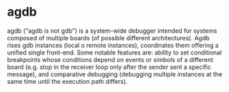 # agdb
agdb ("agdb is not gdb") is a system-wide debugger intended for systems composed of multiple boards (of possible different architectures). Agdb rises gdb instances (local o remote instances), coordinates them offering a unified single front-end.
Some notable features are: ability to set conditional breakpoints whose conditions depend on events or simbols of a different board (e.g. stop in the receiver loop only after the sender sent a specific message), and comparative debugging (debugging multiple instances at the same time until the execution path differs).
